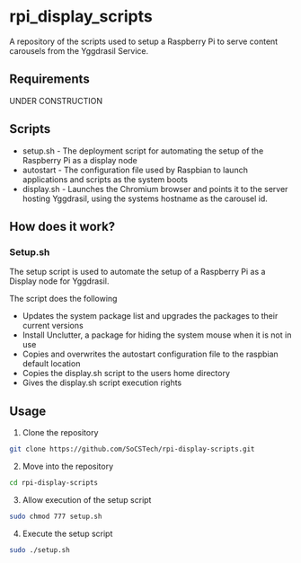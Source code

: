 # rpi_display_scripts
A repository of the scripts used to setup a Raspberry Pi to serve content carousels from the Yggdrasil Service.

## Requirements
UNDER CONSTRUCTION

## Scripts
* setup.sh - The deployment script for automating the setup of the Raspberry Pi as a display node
* autostart - The configuration file used by Raspbian to launch applications and scripts as the system boots
* display.sh - Launches the Chromium browser and points it to the server hosting Yggdrasil, using the systems hostname as the carousel id.

## How does it work?
### Setup.sh
The setup script is used to automate the setup of a Raspberry Pi as a Display node for Yggdrasil.

The script does the following
* Updates the system package list and upgrades the packages to their current versions
* Install Unclutter, a package for hiding the system mouse when it is not in use
* Copies and overwrites the autostart configuration file to the raspbian default location
* Copies the display.sh script to the users home directory
* Gives the display.sh script execution rights

## Usage
1. Clone the repository
```bash
git clone https://github.com/SoCSTech/rpi-display-scripts.git
```

2. Move into the repository
```bash
cd rpi-display-scripts
```

3. Allow execution of the setup script
```bash
sudo chmod 777 setup.sh
```

4. Execute the setup script
```bash
sudo ./setup.sh
```
